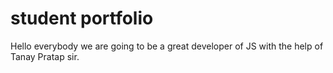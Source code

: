 # student portfolio


Hello everybody we are going to be a great developer of JS with the help of Tanay Pratap sir.
